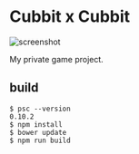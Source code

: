
# Cubbit x Cubbit

![screenshot](https://rawgit.com/aratama/purescript-babylon/master/docs/screenshot3.png)

My private game project.

## build

```
$ psc --version
0.10.2
$ npm install
$ bower update
$ npm run build
```
